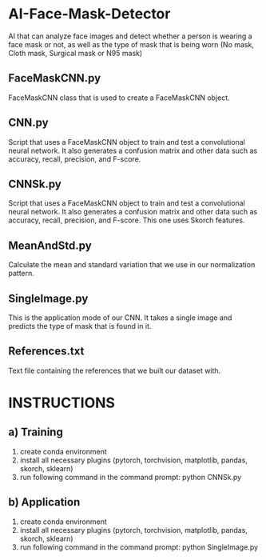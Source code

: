 # AI-Face-Mask-Detector
AI that can analyze face images and detect whether a person is wearing a face mask or not, as well as the type of mask that is being worn (No mask, Cloth mask, Surgical mask or N95 mask)

## FaceMaskCNN.py
FaceMaskCNN class that is used to create a FaceMaskCNN object. 

## CNN.py
Script that uses a FaceMaskCNN object to train and test a convolutional neural network. It also
generates a confusion matrix and other data such as accuracy, recall, precision, and F-score.  

## CNNSk.py
Script that uses a FaceMaskCNN object to train and test a convolutional neural network. It also
generates a confusion matrix and other data such as accuracy, recall, precision, and F-score. This one uses Skorch features. 

## MeanAndStd.py
Calculate the mean and standard variation that we use in our normalization pattern.

## SingleImage.py
This is the application mode of our CNN. It takes a single image and predicts the type of mask
that is found in it.

## References.txt
Text file containing the references that we built our dataset with. 

# INSTRUCTIONS
## a) Training
1) create conda environment 
2) install all necessary plugins (pytorch, torchvision, matplotlib, pandas, skorch, sklearn)
3) run following command in the command prompt: python CNNSk.py

## b) Application 
1) create conda environment 
2) install all necessary plugins (pytorch, torchvision, matplotlib, pandas, skorch, sklearn)
3) run following command in the command prompt: python SingleImage.py

